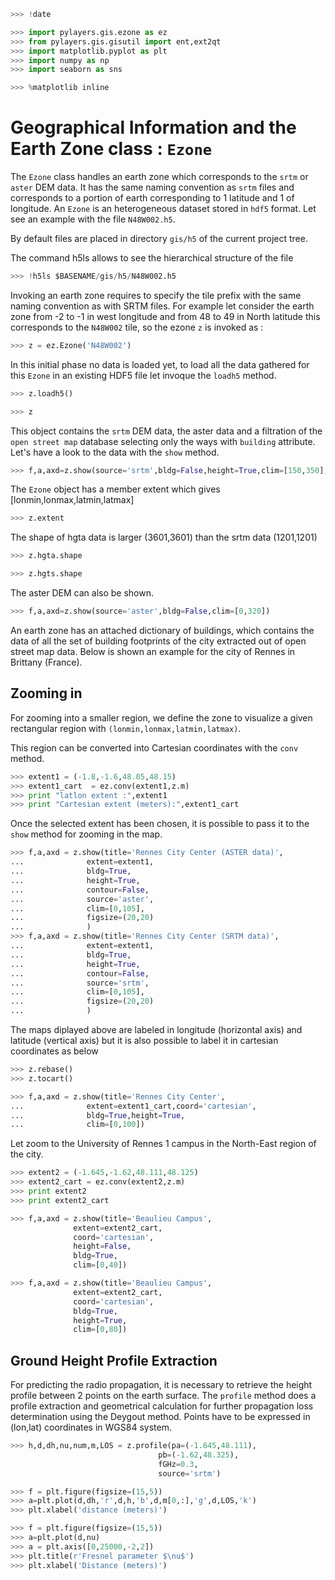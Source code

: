 ```python
>>> !date
```

```python
>>> import pylayers.gis.ezone as ez
>>> from pylayers.gis.gisutil import ent,ext2qt
>>> import matplotlib.pyplot as plt
>>> import numpy as np
>>> import seaborn as sns
```

```python
>>> %matplotlib inline
```

# Geographical Information and the Earth Zone class : `Ezone`

The `Ezone` class handles an earth zone which corresponds to the `srtm` or `aster` DEM data. It has the same naming convention as `srtm` files
and corresponds to a portion of earth corresponding to 1 latitude and 1 of longitude.
An `Ezone` is an heterogeneous dataset stored in `hdf5` format.
Let see an example with the file `N48W002.h5`.

By default files are placed in directory `gis/h5` of the current project tree.

The command h5ls allows to see the hierarchical structure of the file

```python
>>> !h5ls $BASENAME/gis/h5/N48W002.h5
```

Invoking an earth zone requires to specify the tile prefix with the same
naming convention as with SRTM files. For example let consider the earth zone
from -2 to -1 in west longitude and from 48 to 49 in North latitude this
corresponds to the `N48W002` tile, so the ezone `z` is invoked as :

```python
>>> z = ez.Ezone('N48W002')
```

In this initial phase no data is loaded yet, to load all the data gathered for this `Ezone` in an existing HDF5 file let invoque the `loadh5` method.

```python
>>> z.loadh5()
```

```python
>>> z
```

This object contains the `srtm` DEM data, the aster data and a filtration of the `open street map` database selecting only the ways with `building` attribute. Let's have a look to the data with the `show` method.


```python
>>> f,a,axd=z.show(source='srtm',bldg=False,height=True,clim=[150,350],cmap=plt.cm.hot,alpha=1)

```

The `Ezone` object has a member extent which gives [lonmin,lonmax,latmin,latmax]

```python
>>> z.extent
```

The shape of hgta data is larger (3601,3601) than the srtm data (1201,1201)

```python
>>> z.hgta.shape
```

```python
>>> z.hgts.shape
```

The aster DEM can also be shown.

```python
>>> f,a,axd=z.show(source='aster',bldg=False,clim=[0,320])
```

An earth zone has an attached dictionary of buildings, which contains the data of all the set of building footprints of the city extracted out of open street map data. Below is shown an example for the city of Rennes in Brittany (France).

## Zooming in

For zooming into a smaller region, we define the zone to visualize a given rectangular region with
`(lonmin,lonmax,latmin,latmax)`.

This region can be converted into Cartesian coordinates with the `conv` method.

```python
>>> extent1 = (-1.8,-1.6,48.05,48.15)
>>> extent1_cart  = ez.conv(extent1,z.m)
>>> print "latlon extent :",extent1
>>> print "Cartesian extent (meters):",extent1_cart
```

Once the selected extent has been chosen, it is possible to pass it to the `show` method for zooming in the map.

```python
>>> f,a,axd = z.show(title='Rennes City Center (ASTER data)',
...              extent=extent1,
...              bldg=True,
...              height=True,
...              contour=False,
...              source='aster',
...              clim=[0,105],
...              figsize=(20,20)
...              )
>>> f,a,axd = z.show(title='Rennes City Center (SRTM data)',
...              extent=extent1,
...              bldg=True,
...              height=True,
...              contour=False,
...              source='srtm',
...              clim=[0,105],
...              figsize=(20,20)
...              )
```

The maps diplayed above are labeled in longitude (horizontal axis) and latitude (vertical axis) but it is also possible to label it in cartesian coordinates as below

```python
>>> z.rebase()
>>> z.tocart()
```

```python
>>> f,a,axd = z.show(title='Rennes City Center',
...              extent=extent1_cart,coord='cartesian',
...              bldg=True,height=True,
...              clim=[0,100])
```

Let zoom to the University of Rennes 1 campus in the North-East region of the city.

```python
>>> extent2 = (-1.645,-1.62,48.111,48.125)
>>> extent2_cart = ez.conv(extent2,z.m)
>>> print extent2
>>> print extent2_cart
```

```python
>>> f,a,axd = z.show(title='Beaulieu Campus',
              extent=extent2_cart,
              coord='cartesian',
              height=False,
              bldg=True,
              clim=[0,40])
```

```python
>>> f,a,axd = z.show(title='Beaulieu Campus',
              extent=extent2_cart,
              coord='cartesian',
              bldg=True,
              height=True,
              clim=[0,80])
```

## Ground Height Profile Extraction

For predicting the radio propagation, it is necessary to retrieve the height profile between 2 points on the earth surface. The `profile` method does a profile extraction and geometrical calculation for further propagation loss determination using the Deygout method. Points have to be expressed in (lon,lat) coordinates in WGS84 system.

```python
>>> h,d,dh,nu,num,m,LOS = z.profile(pa=(-1.645,48.111),
                                 pb=(-1.62,48.325),
                                 fGHz=0.3,
                                 source='srtm')
```

```python
>>> f = plt.figure(figsize=(15,5))
>>> a=plt.plot(d,dh,'r',d,h,'b',d,m[0,:],'g',d,LOS,'k')
>>> plt.xlabel('distance (meters)')
```

```python
>>> f = plt.figure(figsize=(15,5))
>>> a=plt.plot(d,nu)
>>> a = plt.axis([0,25000,-2,2])
>>> plt.title(r'Fresnel parameter $\nu$')
>>> plt.xlabel('Distance (meters)')
```
